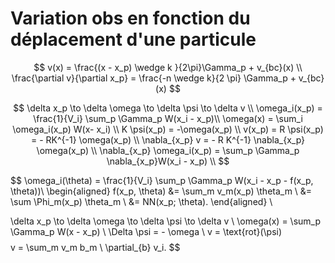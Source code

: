 # Variation obs en fonction du déplacement d'une particule

$$
v(x) = \frac{(x - x_p) \wedge k }{2\pi}\Gamma_p + v_{bc}(x) \\
\frac{\partial v}{\partial x_p} = \frac{-n \wedge k}{2 \pi} \Gamma_p + v_{bc}(x)
$$

$$
\delta x_p \to \delta \omega \to \delta \psi \to \delta v \\
\omega_i(x_p) = \frac{1}{V_i} \sum_p \Gamma_p W(x_i - x_p)\\
\omega(x) = \sum_i \omega_i(x_p) W(x- x_i) \\
K \psi(x_p) = -\omega(x_p) \\
v(x_p) = R \psi(x_p)  = - RK^{-1} \omega(x_p) \\
\nabla_{x_p} v = - R K^{-1} \nabla_{x_p} \omega(x_p) \\
\nabla_{x_p} \omega_i(x_p) = \sum_p \Gamma_p \nabla_{x_p}W(x_i - x_p) \\
$$

$$
\omega_i(\theta) = \frac{1}{V_i} \sum_p \Gamma_p W(x_i - x_p - f(x_p, \theta))\\
\begin{aligned}
f(x_p, \theta) &= \sum_m v_m(x_p) \theta_m    \\
&= \sum \Phi_m(x_p) \theta_m \\
&=  NN(x_p; \theta).
\end{aligned} \\

\delta x_p \to \delta \omega \to \delta \psi \to \delta v \\
\omega(x) = \sum_p \Gamma_p W(x - x_p) \\
\Delta \psi = - \omega \\
v = \text{rot}(\psi)
$$
$$
v = \sum_m v_m  b_m \\
\partial_{b} v_i.
$$

